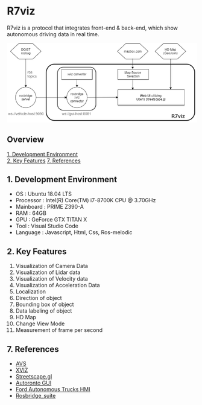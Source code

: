 # R7viz
R7viz is a protocol that integrates front-end & back-end, which show autonomous driving data in real time.
  
![alt 2번이미지](/photo/diagram_r7viz.png)


## Overview 
[1. Development Environment](#1)  
[2. Key Features](#2)
[7. References](#7)

## 1. Development Environment <a id="1"></a>
- OS : Ubuntu 18.04 LTS
- Processor : Intel(R) Core(TM) i7-8700K CPU @ 3.70GHz
- Mainboard : PRIME Z390-A
- RAM : 64GB
- GPU : GeForce GTX TITAN X
- Tool : Visual Studio Code
- Language : Javascript, Html, Css, Ros-melodic
  
## 2. Key Features <a id="2"></a>
1) Visualization of Camera Data
2) Visualization of Lidar data
3) Visualization of Velocity data
4) Visualization of Acceleration Data
5) Localization
6) Direction of object
7) Bounding box of object
8) Data labeling of object
9) HD Map
10) Change View Mode
11) Measurement of frame per second


## 7. References <a id="7"></a>
- [AVS](https://avs.auto)
- [XVIZ](https://github.com/uber/xviz)
- [Streetscape.gl](https://github.com/uber/streetscape.gl)
- [Autoronto GUI](https://github.com/leonzz/argus-autoronto)
- [Ford Autonomous Trucks HMI](https://github.com/aliekingurgen/ford-autonomous-vehicles-hmi)
- [Rosbridge_suite](https://github.com/RobotWebTools/rosbridge_suite)
